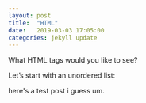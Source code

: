 ```yaml
---
layout: post
title:  "HTML"
date:   2019-03-03 17:05:00
categories: jekyll update
---
```


<div class="entry-content">
		<p>What HTML tags would you like to see?</p>
<p>Let’s start with an unordered list:</p>
here's a test post i guess um.
	</div>
